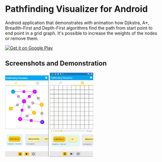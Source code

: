 # Pathfinding Visualizer for Android

Android application that demonstrates with animation how Djikstra, A*, Breadth-First and Depth-First algorithms find the path from start point to end point in a grid graph. It's possible to increase the weights of the nodes or remove them.

<a href="https://play.google.com/store/apps/details?id=site.paulo.pathfinding">
<img width="30%" alt="Get it on Google Play" src="http://steverichey.github.io/google-play-badge-svg/img/en_get.svg" />
</a>

## Screenshots and Demonstration

<img src="https://github.com/paulofernando/pathfinding/blob/master/screenshots/pathfinding_drawable.png?raw=true" width="28%" />
<img src="https://github.com/paulofernando/pathfinding/blob/master/screenshots/pathfinding_demo_grid.gif?raw=true" width="28%" />
